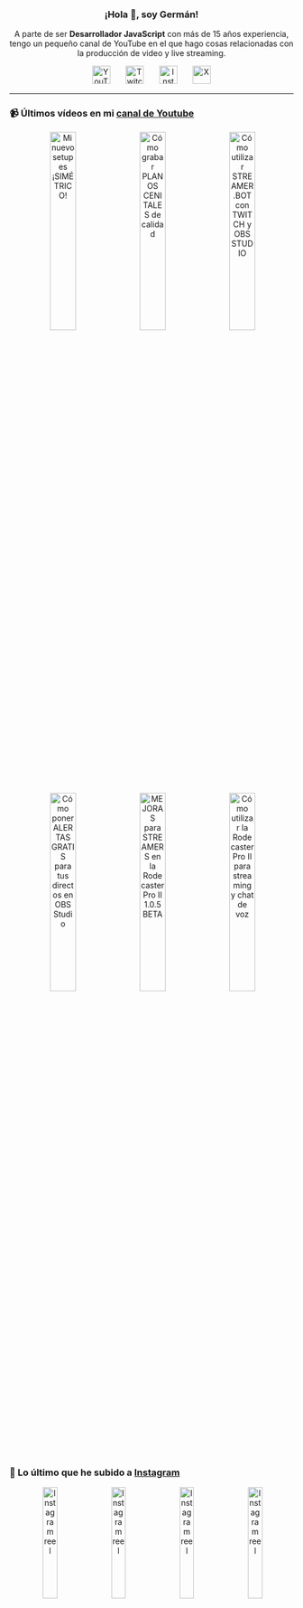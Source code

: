 <p align="center" width="300">
  <h3 align="center">¡Hola 👋, soy Germán!</h3>
</p>

<p align="center">A parte de ser <strong>Desarrollador JavaScript</strong> con más de 15 años experiencia, tengo un pequeño canal de YouTube en el que hago cosas relacionadas con la producción de video y live streaming.</p>

<p align="center">
  <a href="https://youtube.com/@germix" target="blank"><img src="https://cdn.simpleicons.org/youtube/FF0000" alt="YouTube" title="YouTube" width="32px" /></a>
  &#8287;&#8287;&#8287;&#8287;&#8287;
  <a href="https://twitch.tv/germix_tv" target="blank"><img src="https://cdn.simpleicons.org/twitch/9146FF" alt="Twitch" title="Twitch" width="32px" /></a>
  &#8287;&#8287;&#8287;&#8287;&#8287;
  <a href="https://instagram.com/germix_tv" target="blank"><img src="https://cdn.simpleicons.org/instagram/E4405F" alt="Instagram" title="Instagram" width="32px" /></a>
  &#8287;&#8287;&#8287;&#8287;&#8287;
  <a href="https://x.com/germix_tv" target="blank"><img src="https://cdn.simpleicons.org/x/000000" alt="X" title="X" width="32px" />
  </a>
</p>

<hr />

<p align="center">
  <h3>📹 Últimos vídeos en mi <a href="https://youtube.com/@germix?sub_confirmation=1" target="blank">canal de Youtube</a></h3>
</p>
<p align="center">&#8287;<a href="https://youtu.be/ibEAW0cBqQA" target="blank"><img width="30%" src="https://img.youtube.com/vi/ibEAW0cBqQA/mqdefault.jpg" alt="Mi nuevo setup es ¡SIMÉTRICO!" title="Mi nuevo setup es ¡SIMÉTRICO!" /></a>  &#8287;<a href="https://youtu.be/2XDhlqEN3cE" target="blank"><img width="30%" src="https://img.youtube.com/vi/2XDhlqEN3cE/mqdefault.jpg" alt="Cómo grabar PLANOS CENITALES de calidad" title="Cómo grabar PLANOS CENITALES de calidad" /></a>  &#8287;<a href="https://youtu.be/2AilFoiYnlc" target="blank"><img width="30%" src="https://img.youtube.com/vi/2AilFoiYnlc/mqdefault.jpg" alt="Cómo utilizar STREAMER.BOT con TWITCH y OBS STUDIO" title="Cómo utilizar STREAMER.BOT con TWITCH y OBS STUDIO" /></a><br />  &#8287;<a href="https://youtu.be/3EUPLZjGjkY" target="blank"><img width="30%" src="https://img.youtube.com/vi/3EUPLZjGjkY/mqdefault.jpg" alt="Cómo poner ALERTAS GRATIS para tus directos en OBS Studio" title="Cómo poner ALERTAS GRATIS para tus directos en OBS Studio" /></a>  &#8287;<a href="https://youtu.be/3mLzME7gODA" target="blank"><img width="30%" src="https://img.youtube.com/vi/3mLzME7gODA/mqdefault.jpg" alt="MEJORAS para STREAMERS en la Rodecaster Pro II 1.0.5 BETA" title="MEJORAS para STREAMERS en la Rodecaster Pro II 1.0.5 BETA" /></a>  &#8287;<a href="https://youtu.be/8784wBhHpVo" target="blank"><img width="30%" src="https://img.youtube.com/vi/8784wBhHpVo/mqdefault.jpg" alt="Cómo utilizar la Rodecaster Pro II para streaming y chat de voz" title="Cómo utilizar la Rodecaster Pro II para streaming y chat de voz" /></a></p>

<p align="center">
  <h3>📸 Lo último que he subido a <a href="https://instagram.com/germix_tv" target="blank">Instagram</a></h3>
</p>
<p align="center">&#8287;<a href='https://instagram.com/p/DBoAv_Sx2Dw' target='_blank'><img width='22.5%' src='https://instagram.fiev22-1.fna.fbcdn.net/v/t51.29350-15/464561261_418235644657280_7251729893252665560_n.jpg?stp=dst-jpg_e15_s480x480&efg=eyJ2ZW5jb2RlX3RhZyI6ImltYWdlX3VybGdlbi4yMTYweDEyMTUuc2RyLmYyOTM1MC5kZWZhdWx0X2NvdmVyX2ZyYW1lIn0&_nc_ht=instagram.fiev22-1.fna.fbcdn.net&_nc_cat=108&_nc_ohc=9Bn2mve8oW8Q7kNvgHilEaZ&_nc_gid=6d3425a052284858959cfcb8448984c8&edm=ACHbZRIBAAAA&ccb=7-5&ig_cache_key=MzQ4ODA0MTIwOTE3NDY0NzAyNA%3D%3D.3-ccb7-5&oh=00_AYBjBYgYiAvkVFuDx5o0o_cjAZLg3NfORiiNt0bXM24-dw&oe=6728262F&_nc_sid=c024bc' alt='Instagram reel' /></a>  &#8287;<a href='https://instagram.com/p/DBW9RIitrHm' target='_blank'><img width='22.5%' src='https://instagram.fiev22-2.fna.fbcdn.net/v/t51.29350-15/464146091_560621546521477_4489967834910736791_n.jpg?stp=dst-jpg_e15_p480x480&efg=eyJ2ZW5jb2RlX3RhZyI6ImltYWdlX3VybGdlbi43MjB4MTI4MC5zZHIuZjI5MzUwLmRlZmF1bHRfY292ZXJfZnJhbWUifQ&_nc_ht=instagram.fiev22-2.fna.fbcdn.net&_nc_cat=101&_nc_ohc=49THW1AQQrUQ7kNvgHZAMeb&_nc_gid=6d3425a052284858959cfcb8448984c8&edm=ACHbZRIBAAAA&ccb=7-5&ig_cache_key=MzQ4MzI0MDgyMDA1ODI3MjIzMA%3D%3D.3-ccb7-5&oh=00_AYDkCriLmAjfhABKRvyXc6rfjZ4teDHmtrUHKAW-Bj65Fg&oe=672814B9&_nc_sid=c024bc' alt='Instagram reel' /></a>  &#8287;<a href='https://instagram.com/p/DBFMT7txr85' target='_blank'><img width='22.5%' src='https://instagram.fiev22-2.fna.fbcdn.net/v/t51.29350-15/462811570_1478010026190766_4480769244242339541_n.jpg?stp=dst-jpg_e15_p480x480&efg=eyJ2ZW5jb2RlX3RhZyI6ImltYWdlX3VybGdlbi4xMDgweDE5MjAuc2RyLmYyOTM1MC5kZWZhdWx0X2NvdmVyX2ZyYW1lIn0&_nc_ht=instagram.fiev22-2.fna.fbcdn.net&_nc_cat=110&_nc_ohc=V2A3ph-RpM0Q7kNvgHkov5K&_nc_gid=6d3425a052284858959cfcb8448984c8&edm=ACHbZRIBAAAA&ccb=7-5&ig_cache_key=MzQ3ODI0MDQzMzU2MDUzNDg0MQ%3D%3D.3-ccb7-5&oh=00_AYCxQ-YagjVseZ86rINGX8v2B-vpkDcFIPT84uWuLCXsYg&oe=672840F5&_nc_sid=c024bc' alt='Instagram reel' /></a>  &#8287;<a href='https://instagram.com/p/DA_7bEWxhB5' target='_blank'><img width='22.5%' src='https://instagram.fiev22-1.fna.fbcdn.net/v/t51.29350-15/462682838_1061587759043472_2078452555357293980_n.jpg?stp=dst-jpg_e15_p480x480&efg=eyJ2ZW5jb2RlX3RhZyI6ImltYWdlX3VybGdlbi4xMDgweDE5MjAuc2RyLmYyOTM1MC5kZWZhdWx0X2NvdmVyX2ZyYW1lIn0&_nc_ht=instagram.fiev22-1.fna.fbcdn.net&_nc_cat=100&_nc_ohc=JcKRFL3v22MQ7kNvgGwmE5t&_nc_gid=6d3425a052284858959cfcb8448984c8&edm=ACHbZRIBAAAA&ccb=7-5&ig_cache_key=MzQ3Njc1ODc4MjIwMDM4NTY1Nw%3D%3D.3-ccb7-5&oh=00_AYA6JiETDWI756ypH54Ta9W1ww1pTGihJFixRIRywep-yQ&oe=67282C95&_nc_sid=c024bc' alt='Instagram reel' /></a></p>
